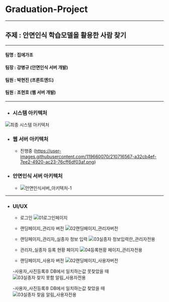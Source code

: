 # Graduation-Project
---
## __주제__ : 안면인식 학습모델을 활용한 사람 찾기
---
#### 팀명 : 집에가조
#### 팀장 : 강병규 (안면인식 서버 개발)
#### 팀원 : 박현진 (프론트엔드)
#### 팀원 : 조현호 (웹 서버 개발)
---
- ### __시스템 아키텍처__

![최종 시스템 아키텍처](https://user-images.githubusercontent.com/111965118/209160731-e5ee3710-77bf-444b-98cf-12bbe7ba1416.jpg)


- ### __웹 서버 아키텍처__
  - 진행중 
  (https://user-images.githubusercontent.com/119660070/210716567-a32cb4ef-7ee2-4920-ac23-76cff6df03af.png)


- ### __안면인식 서버 아키텍처__
  - ![안면인식서버_아키텍처-1](https://user-images.githubusercontent.com/111965118/213619252-be1002a2-cabb-46de-aec5-58732d70be95.jpg)



------

- ### __UI/UX__
  - 로그인
![01로그인페이지](https://user-images.githubusercontent.com/111965118/209203139-7fc46161-4f4f-48ae-bef4-e9d99f58ade9.PNG)

  - 랜딩페이지_관리자 버전
![02랜딩페이지_관리자버전](https://user-images.githubusercontent.com/111965118/209203148-6593f882-f467-4247-b92b-d9ecddfc179a.PNG)

  - 랜딩페이지_관리자_실종자 정보 입력
![03실종자 정보입력란_관리자전용](https://user-images.githubusercontent.com/111965118/209203188-63abacc7-1bdb-4b8c-a74a-b12064e0485c.PNG)

  - 관리자_실종자 등록 현황 페이지
  ![04등록현황 페이지_관리자전용](https://user-images.githubusercontent.com/111965118/209203197-79fa4465-488e-41d5-afb9-de5a2c53f8cc.PNG)
  
  - 랜딩페이지_사용자 버전
  ![02랜딩페이지_사용자버전](https://user-images.githubusercontent.com/111965118/209203165-7e5e05b7-a092-4785-845b-cd5822a3e4ce.PNG)
  
  -사용자_사진등록후 DB에서 일치하는값 못찾았을 때
  ![03실종자 찾지 못함 알림_사용자전용](https://user-images.githubusercontent.com/111965118/209203196-16225174-3899-4aa0-9f84-e0c50b66b471.PNG)
  
  -사용자_사진등록후 DB에서 일치하는값 찾았을 때
  ![03실종자 찾음 알림_사용자전용](https://user-images.githubusercontent.com/111965118/209203194-7e4432ba-ad43-49e4-a56f-758b678af8cd.PNG)
   
   

